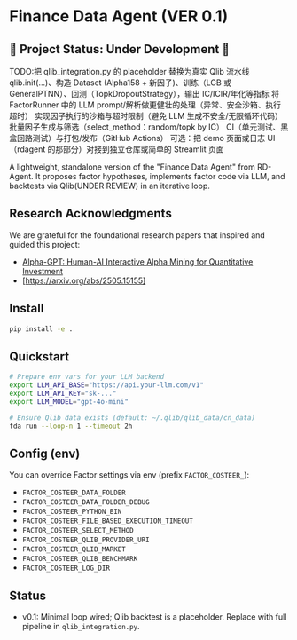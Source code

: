 # Finance Data Agent (VER 0.1)
## 🚧 Project Status: Under Development 🚧  
TODO:把 qlib_integration.py 的 placeholder 替换为真实 Qlib 流水线
qlib.init(...)、构造 Dataset (Alpha158 + 新因子)、训练（LGB 或 GeneralPTNN）、回测（TopkDropoutStrategy），输出 IC/ICIR/年化等指标
将 FactorRunner 中的 LLM prompt/解析做更健壮的处理（异常、安全沙箱、执行超时）
实现因子执行的沙箱与超时限制（避免 LLM 生成不安全/无限循环代码）
批量因子生成与筛选（select_method：random/topk by IC）
CI（单元测试、黑盒回路测试）与打包/发布（GitHub Actions）
可选：把 demo 页面或日志 UI（rdagent 的那部分）对接到独立仓库或简单的 Streamlit 页面

A lightweight, standalone version of the "Finance Data Agent" from RD-Agent.
It proposes factor hypotheses, implements factor code via LLM, and backtests via Qlib(UNDER REVIEW) in an iterative loop.

## **Research Acknowledgments**
We are grateful for the foundational research papers that inspired and guided this project:
- [Alpha-GPT: Human-AI Interactive Alpha Mining for Quantitative Investment](https://arxiv.org/pdf/2308.00016)
- [https://arxiv.org/abs/2505.15155]

## Install

```bash
pip install -e .
```

## Quickstart

```bash
# Prepare env vars for your LLM backend
export LLM_API_BASE="https://api.your-llm.com/v1"
export LLM_API_KEY="sk-..."
export LLM_MODEL="gpt-4o-mini"

# Ensure Qlib data exists (default: ~/.qlib/qlib_data/cn_data)
fda run --loop-n 1 --timeout 2h
```

## Config (env)

You can override Factor settings via env (prefix `FACTOR_COSTEER_`):

- `FACTOR_COSTEER_DATA_FOLDER`
- `FACTOR_COSTEER_DATA_FOLDER_DEBUG`
- `FACTOR_COSTEER_PYTHON_BIN`
- `FACTOR_COSTEER_FILE_BASED_EXECUTION_TIMEOUT`
- `FACTOR_COSTEER_SELECT_METHOD`
- `FACTOR_COSTEER_QLIB_PROVIDER_URI`
- `FACTOR_COSTEER_QLIB_MARKET`
- `FACTOR_COSTEER_QLIB_BENCHMARK`
- `FACTOR_COSTEER_LOG_DIR`

## Status

- v0.1: Minimal loop wired; Qlib backtest is a placeholder. Replace with full pipeline in `qlib_integration.py`.
